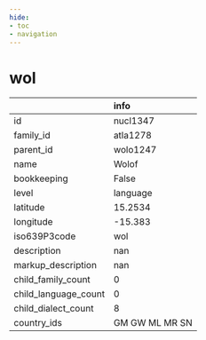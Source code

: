 ```yaml
---
hide:
- toc
- navigation
---
```

# wol
|                      | info           |
|:---------------------|:---------------|
| id                   | nucl1347       |
| family_id            | atla1278       |
| parent_id            | wolo1247       |
| name                 | Wolof          |
| bookkeeping          | False          |
| level                | language       |
| latitude             | 15.2534        |
| longitude            | -15.383        |
| iso639P3code         | wol            |
| description          | nan            |
| markup_description   | nan            |
| child_family_count   | 0              |
| child_language_count | 0              |
| child_dialect_count  | 8              |
| country_ids          | GM GW ML MR SN |